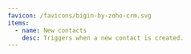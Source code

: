 ```yaml
---
favicon: /favicons/bigin-by-zoho-crm.svg
items:
  - name: New contacts
    desc: Triggers when a new contact is created.
---
```


<script setup>
  import CustomListing from '../../components/CustomListing.vue'
</script>

<CustomListing />
